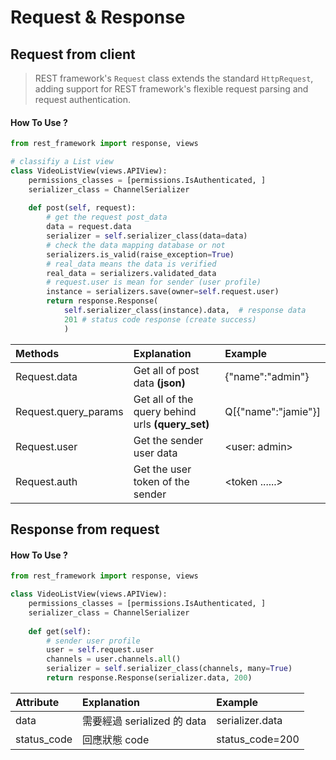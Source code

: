 # Request & Response

## Request from client

> REST framework's `Request` class extends the standard `HttpRequest`, adding support for REST framework's flexible request parsing and request authentication.

#### How To Use ?

```python
from rest_framework import response, views

# classifiy a List view
class VideoListView(views.APIView):
    permissions_classes = [permissions.IsAuthenticated, ]
    serializer_class = ChannelSerializer
    
    def post(self, request):
        # get the request post_data
        data = request.data
        serializer = self.serializer_class(data=data)
        # check the data mapping database or not 
        serializers.is_valid(raise_exception=True)
        # real_data means the data is verified 
        real_data = serializers.validated_data
        # request.user is mean for sender (user profile)
        instance = serializers.save(owner=self.request.user)
        return response.Response(
            self.serializer_class(instance).data,  # response data 
            201 # status code response (create success)
            )
```

| Methods | Explanation | Example |
| :--- | :--- | :--- |
| Request.data | Get all of post data **\(json\)** | {"name":"admin"} |
| Request.query\_params | Get all of the query behind urls **\(query\_set\)** | Q\[{"name":"jamie"}\] |
| Request.user | Get the sender user data  | &lt;user: admin&gt; |
| Request.auth | Get the user token of the sender | &lt;token ......&gt; |

## Response from request

#### How To Use ?

```python
from rest_framework import response, views

class VideoListView(views.APIView):
    permissions_classes = [permissions.IsAuthenticated, ]
    serializer_class = ChannelSerializer
    
    def get(self):
        # sender user profile
        user = self.request.user
        channels = user.channels.all()
        serializer = self.serializer_class(channels, many=True)
        return response.Response(serializer.data, 200)
```

| Attribute | Explanation | Example |
| :--- | :--- | :--- |
| data | 需要經過 serialized 的 data | serializer.data |
| status\_code | 回應狀態 code | status\_code=200 |

